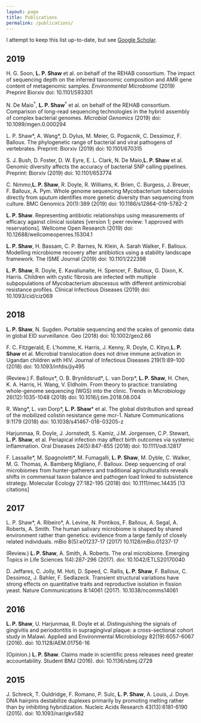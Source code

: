 ```yaml
---
layout: page
title: Publications
permalink: /publications/
---
```


I attempt to keep this list up-to-date, but see [Google Scholar](https://scholar.google.com/citations?user=oaQPy0EAAAAJ).

## 2019

H. G. Soon, **L. P. Shaw** et al. on behalf of the REHAB consortium. The impact of sequencing depth on the inferred taxonomic composition and AMR gene content of metagenomic samples. *Environmental Microbiome* (2019) Preprint Biorxiv doi: 10.1101/593301

N. De Maio<sup>†</sup>, **L. P. Shaw**<sup>†</sup> et al. on behalf of the REHAB consortium. Comparison of long-read sequencing technologies in the hybrid assembly of complex bacterial genomes. *Microbial Genomics* (2019) doi: 10.1099/mgen.0.000294

L. P. Shaw*, A. Wang*, D. Dylus, M. Meier, G. Pogacnik, C. Dessimoz, F. Balloux. The phylogenetic range of bacterial and viral pathogens of vertebrates. Preprint: Biorxiv (2019) doi: 10.1101/670315

S. J. Bush, D. Foster, D. W. Eyre, E. L. Clark, N. De Maio,**L. P. Shaw** et al. Genomic diversity affects the accuracy of bacterial SNP calling pipelines. Preprint: Biorxiv (2019) doi: 10.1101/653774

C. Nimmo,**L. P. Shaw**, R. Doyle, R. Williams, K. Brien, C. Burgess, J. Breuer, F. Balloux, A. Pym. Whole genome sequencing Mycobacterium tuberculosis directly from sputum identifies more genetic diversity than sequencing from culture. BMC Genomics 20(1):389 (2019) doi: 10.1186/s12864-019-5782-2

**L. P. Shaw**. Representing antibiotic relationships using measurements of efficacy against clinical isolates [version 1; peer review: 1 approved with reservations]. Wellcome Open Research (2019) doi: 10.12688/wellcomeopenres.15304.1

**L. P. Shaw**, H. Bassam, C. P. Barnes, N. Klein, A. Sarah Walker, F. Balloux. Modelling microbiome recovery after antibiotics using a stability landscape framework. The ISME Journal (2019) doi: 10.1101/222398

**L. P. Shaw**, R. Doyle, E. Kavaliunaite, H. Spencer, F. Balloux, G. Dixon, K. Harris. Children with cystic fibrosis are infected with multiple subpopulations of Mycobacterium abscessus with different antimicrobial resistance profiles. Clinical Infectious Diseases (2019) doi: 10.1093/cid/ciz069


## 2018

**L. P. Shaw**, N. Sugden. Portable sequencing and the scales of genomic data in global EID surveillance. Geo (2018) doi: 10.1002/geo2.66

F. C. Fitzgerald, E. L'homme, K. Harris, J. Kenny, R. Doyle, C. Kityo,**L. P. Shaw** et al. Microbial translocation does not drive immune activation in Ugandan children with HIV. Journal of Infectious Diseases 219(1):89-100 (2018) doi: 10.1093/infdis/jiy495

(Review.) F. Balloux*, O. B. Brynildsrud*, L. van Dorp*, **L. P. Shaw**, H. Chen,  K. A. Harris, H. Wang, V. Eldholm. From theory to practice: translating whole-genome sequencing (WGS) into the clinic. Trends in Microbiology 26(12):1035-1048 (2018) doi: 10.1016/j.tim.2018.08.004

R. Wang*, L. van Dorp*, **L. P. Shaw*** et al. The global distribution and spread of the mobilized colistin resistance gene mcr-1. Nature Communications 9:1179 (2018) doi: 10.1038/s41467-018-03205-z

Harjunmaa, R. Doyle, J. Jornstedt, S. Kamiz, J.M. Jorgensen, C.P. Stewart, **L. P. Shaw**, et al. Periapical infection may affect birth outcomes via systemic inflammation. Oral Diseases 24(5):847-855 (2018) doi: 10.1111/odi.12817

F. Lassalle*, M. Spagnoletti*, M. Fumagalli, **L. P. Shaw**, M. Dyble, C. Walker, M. G. Thomas, A. Bamberg Migliano, F. Balloux. Deep sequencing of oral microbiomes from hunter-gatherers and traditional agriculturalists reveals shifts in commensal taxon balance and pathogen load linked to subsistence strategy. Molecular Ecology 27:182-195 (2018) doi: 10.1111/mec.14435 [13 citations]

## 2017

L. P. Shaw*, A. Ribeiro*, A. Levine, N. Pontikos, F. Balloux, A. Segal, A. Roberts, A. Smith. The human salivary microbiome is shaped by shared environment rather than genetics: evidence from a large family of closely related individuals. mBio 8(5):e01237-17 (2017) 10.1128/mBio.01237-17

(Review.) **L. P. Shaw**, A. Smith, A. Roberts. The oral microbiome. Emerging Topics in Life Sciences 1(4):287-296 (2017). doi: 10.1042/ETLS20170040

D. Jeffares, C. Jolly, M. Hoti, D. Speed, C. Rallis, **L. P. Shaw**, F. Balloux, C. Dessimoz, J. Bahler, F. Sedlazeck. Transient structural variations have strong effects on quantitative traits and reproductive isolation in fission yeast. Nature Communications 8:14061 (2017). 10.1038/ncomms14061

## 2016

**L. P. Shaw**, U. Harjunmaa, R. Doyle et al. Distinguishing the signals of gingivitis and periodontitis in supragingival plaque: a cross-sectional cohort study in Malawi. Applied and Environmental Microbiology 82(19):6057-6067 (2016). doi: 10.1128/AEM.01756-16

(Opinion.) **L. P. Shaw**. Claims made in scientific press releases need greater accountability. Student BMJ (2016). doi: 10.1136/sbmj.i2728

## 2015

J. Schreck, T. Ouldridge, F. Romano, P. Sulc, **L. P. Shaw**, A. Louis, J. Doye. DNA hairpins destabilize duplexes primarily by promoting melting rather than by inhibiting hybridization. Nucleic Acids Research 43(13):6181-6190 (2015). doi: 10.1093/nar/gkv582

